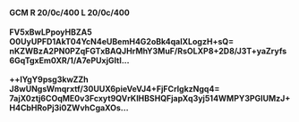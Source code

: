 #### GCM R 20/0c/400 L 20/0c/400
**FV5xBwLPpoyHBZA5**<br/>**O0UyUPFD1AkT04YcN4eUBemH4G2oBk4qalXLogzH+sQ=**<br/>**nKZWBzA2PN0PZqFGTxBAQJHrMhY3MuF/RsOLXP8+2D8/J3T+yaZryfs6GqTgxEm0XR/1/A7ePUxjGItI...**<br/><br/>
**++lYgY9psg3kwZZh**<br/>**J8wUNgsWmqrxtf/30UUX6pieVeVJ4+FjFCrlgkzNgq4=**<br/>**7ajX0ztj6COqME0v3Fcxyt9QVrKIHBSHQFjapXq3yj514WMPY3PGIUMzJ+H4CbHRoPj3i0ZWvhCgaXOs...**